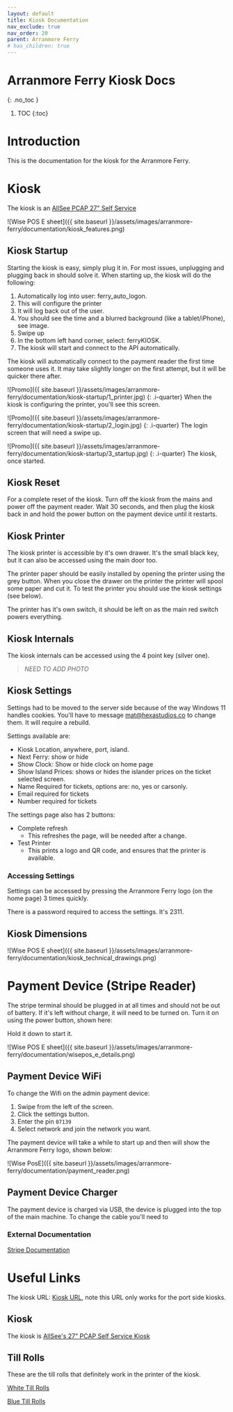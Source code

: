 ```yaml
---
layout: default
title: Kiosk Documentation
nav_exclude: true
nav_order: 20
parent: Arranmore Ferry
# has_children: true
---
```


# Arranmore Ferry Kiosk Docs
{: .no_toc }

1. TOC
{:toc}

# Introduction

This is the documentation for the kiosk for the Arranmore Ferry.

# Kiosk

The kiosk is an [AllSee PCAP 27" Self Service](https://www.allsee-tech.com/digital-signage-products/pcap-self-service-ordering-qsr-touch-screen.html) 

![Wise POS E sheet]({{ site.baseurl }}/assets/images/arranmore-ferry/documentation/kiosk_features.png)

## Kiosk Startup

Starting the kiosk is easy, simply plug it in. For most issues, unplugging and plugging back in should solve it. When starting up, the kiosk will do the following:

1. Automatically log into user: ferry_auto_logon.
2. This will configure the printer
3. It will log back out of the user.
4. You should see the time and a blurred background (like a tablet/iPhone), see image.
5. Swipe up
6. In the bottom left hand corner, select: ferryKIOSK.
7. The kiosk will start and connect to the API automatically.

The kiosk will automatically connect to the payment reader the first time someone uses it. It may take slightly longer on the first attempt, but it will be quicker there after.

![Promo]({{ site.baseurl }}/assets/images/arranmore-ferry/documentation/kiosk-startup/1_printer.jpg)
{: .i-quarter}
When the kiosk is configuring the printer, you'll see this screen.

![Promo]({{ site.baseurl }}/assets/images/arranmore-ferry/documentation/kiosk-startup/2_login.jpg)
{: .i-quarter}
The login screen that will need a swipe up.

![Promo]({{ site.baseurl }}/assets/images/arranmore-ferry/documentation/kiosk-startup/3_startup.jpg)
{: .i-quarter}
The kiosk, once started.

## Kiosk Reset

For a complete reset of the kiosk. Turn off the kiosk from the mains and power off the payment reader. Wait 30 seconds, and then plug the kiosk back in and hold the power button on the payment device until it restarts.

## Kiosk Printer

The kiosk printer is accessible by it's own drawer. It's the small black key, but it can also be accessed using the main door too.

The printer paper should be easily installed by opening the printer using the grey button. When you close the drawer on the printer the printer will spool some paper and cut it. To test the printer you should use the kiosk settings (see below).

The printer has it's own switch, it should be left on as the main red switch powers everything.

## Kiosk Internals

The kiosk internals can be accessed using the 4 point key (silver one).

> *NEED TO ADD PHOTO*

## Kiosk Settings

Settings had to be moved to the server side because of the way Windows 11 handles cookies. You'll have to message [mat@hexastudios.co](mailto://mat@hexastudios.co) to change them. It will require a rebuild. 

Settings available are:
- Kiosk Location, anywhere, port, island.
- Next Ferry: show or hide
- Show Clock: Show or hide clock on home page
- Show Island Prices: shows or hides the islander prices on the ticket selected screen.
- Name Required for tickets, options are: no, yes or carsonly.
- Email required for tickets
- Number required for tickets

The settings page also has 2 buttons:
- Complete refresh
    - This refreshes the page, will be needed after a change.
- Test Printer
    - This prints a logo and QR code, and ensures that the printer is available.

### Accessing Settings

Settings can be accessed by pressing the Arranmore Ferry logo (on the home page) 3 times quickly.

There is a password required to access the settings. It's 2311.

## Kiosk Dimensions

![Wise POS E sheet]({{ site.baseurl }}/assets/images/arranmore-ferry/documentation/kiosk_technical_drawings.png)

# Payment Device (Stripe Reader)

The stripe terminal should be plugged in at all times and should not be out of battery. If it's left without charge, it will need to be turned on. Turn it on using the power button, shown here:

Hold it down to start it.

![Wise POS E sheet]({{ site.baseurl }}/assets/images/arranmore-ferry/documentation/wisepos_e_details.png)

## Payment Device WiFi

To change the Wifi on the admin payment device:
1. Swipe from the left of the screen.
2. Click the settings button.
3. Enter the pin `07139`
4. Select network and join the network you want.

The payment device will take a while to start up and then will show the Arranmore Ferry logo, shown below:

![Wise PosE]({{ site.baseurl }}/assets/images/arranmore-ferry/documentation/payment_reader.png)

## Payment Device Charger

The payment device is charged via USB, the device is plugged into the top of the main machine. To change the cable you'll need to 

### External Documentation

[Stripe Documentation](https://stripe.com/docs/terminal/readers/bbpos-wisepos-e)

# Useful Links

The kiosk URL: [Kiosk URL](https://ferrykiosk.thearranmoreferry.com), note this URL only works for the port side kiosks.

## Kiosk

The kiosk is [AllSee's 27" PCAP Self Service Kiosk](https://www.allsee-tech.com/digital-signage-products/pcap-self-service-ordering-qsr-touch-screen.html)

## Till Rolls

These are the till rolls that definitely work in the printer of the kiosk.

[White Till Rolls](https://www.discounttillrolls.ie/thermal/80x70-thermal-till-rolls)

[Blue Till Rolls](https://www.discounttillrolls.ie/thermal-coloured/80x80-blue-thermal-till-rolls)